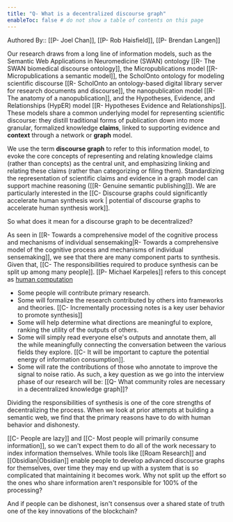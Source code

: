 ```yaml
---
title: "Q- What is a decentralized discourse graph"
enableToc: false # do not show a table of contents on this page
---
```


Authored By:: [[P- Joel Chan]], [[P- Rob Haisfield]], [[P- Brendan Langen]]

Our research draws from a long line of information models, such as the Semantic Web Applications in Neuromedicine (SWAN) ontology [[R- The SWAN biomedical discourse ontology]], the Micropublications model [[R- Micropublications a semantic model]], the ScholOnto ontology for modeling scientific discourse [[R- ScholOnto an ontology-based digital library server for research documents and discourse]], the nanopublication model [[R- The anatomy of a nanopublication]], and the Hypotheses, Evidence, and Relationships (HypER) model [[R- Hypotheses Evidence and Relationships]]. These models share a common underlying model for representing scientific discourse: they distill traditional forms of publication down into more granular, formalized knowledge **claims**, linked to supporting evidence and **context** through a network or **graph** model. 

We use the term **discourse graph** to refer to this information model, to evoke the core concepts of representing and relating knowledge claims (rather than concepts) as the central unit, and emphasizing linking and relating these claims (rather than categorizing or filing them). Standardizing the representation of scientific claims and evidence in a graph model can support machine reasoning ([[R- Genuine semantic publishing]]). We are particularly interested in the [[C- Discourse graphs could significantly accelerate human synthesis work | potential of discourse graphs to accelerate human synthesis work]]. 

So what does it mean for a discourse graph to be decentralized?

As seen in [[R- Towards a comprehensive model of the cognitive process and mechanisms of individual sensemaking|R- Towards a comprehensive model of the cognitive process and mechanisms of individual sensemaking]], we see that there are many component parts to synthesis. Given that, [[C- The responsibilities required to produce synthesis can be split up among many people]]. [[P- Michael Karpeles]] refers to this concept as [human computation](https://twitter.com/mekarpeles/status/1440886235917164546?s=20)
- Some people will contribute primary research. 
- Some will formalize the research contributed by others into frameworks and theories. [[C- Incrementally processing notes is a key user behavior to promote synthesis]]
- Some will help determine what directions are meaningful to explore, ranking the utility of the outputs of others.
- Some will simply read everyone else's outputs and annotate them, all the while meaningfully connecting the conversation between the various fields they explore. [[C- It will be important to capture the potential energy of information consumption]]. 
- Some will rate the contributions of those who annotate to improve the signal to noise ratio. As such, a key question as we go into the interview phase of our research will be: [[Q- What community roles are necessary in a decentralized knowledge graph]]?

Dividing the responsibilities of synthesis is one of the core strengths of decentralizing the process. When we look at prior attempts at building a semantic web, we find that the primary reasons have to do with human behavior and dishonesty.

[[C- People are lazy]] and [[C- Most people will primarily consume information]], so we can't expect them to do all of the work necessary to index information themselves. While tools like [[Roam Research]] and [[Obsidian|Obsidian]] enable people to develop advanced discourse graphs for themselves, over time they may end up with a system that is so complicated that maintaining it becomes work. Why not split up the effort so the ones who share information aren't responsible for 100% of the processing?

And if people can be dishonest, isn't consensus over a shared state of truth one of the key innovations of the blockchain?
